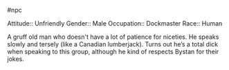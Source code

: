 #npc

Attitude:: Unfriendly
Gender:: Male
Occupation:: Dockmaster
Race:: Human

A gruff old man who doesn't have a lot of patience for niceties. He speaks slowly and tersely (like a Canadian lumberjack). Turns out he’s a total dick when speaking to this group, although he kind of respects Bystan for their jokes.